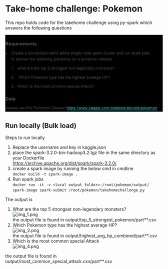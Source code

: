 # Take-home challenge: Pokemon

This repo holds code for the takehome challenge using py-spark
which answers the following questions

![img.png](img.png)

## Run locally (Bulk load)

Steps to run locally 
1. Replace the username and key in kaggle.json
2. place the spark-3.2.0-bin-hadoop3.2.tgz file in the same directory as your Dockerfile <br>
   https://archive.apache.org/dist/spark/spark-3.2.0/
2. create a spark image by running the below cmd in cmdline <br>
```docker build -t spark-image .```
3. Run spark jobs <br>
```docker run -it -v <local output folder>:/root/pokemon/output/ spark-image spark-submit /root/pokemon/takehomechallenge.py```

The output is
1.	What are the top 5 strongest non-legendary monsters? <br>
![img_1.png](img_1.png) <br>
 the output file is found in output/top_5_strongest_pokemon/part**.csv 
2.  Which Pokemon type has the highest average HP? <br>
    ![img_2.png](img_2.png) <br>
the output file is found in output/highest_avg_hp_combined/part**.csv
3.  Which is the most common special Attack <br>
   ![img_4.png](img_4.png) <br>

the output file is found in output/most_common_special_attack.csv/part**.csv
